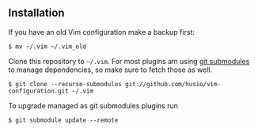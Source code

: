 ## Installation



If you have an old Vim configuration make a backup first:

    $ mv ~/.vim ~/.vim_old

Clone this repository to `~/.vim`. For most plugins am using [git
submodules](https://git-scm.com/book/en/v2/Git-Tools-Submodules) to manage
dependencies, so make sure to fetch those as well.

    $ git clone --recurse-submodules git://github.com/husio/vim-configuration.git ~/.vim

To upgrade managed as git submodules plugins run

    $ git submodule update --remote
